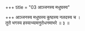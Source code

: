 +++
title = "03 आञ्जनस्य मधुघस्य"

+++
आञ्जनस्य मधुघस्य कुष्ठस्य नलदस्य च ।  
तुरो भगस्य हस्याभ्यामनुरोधनमाभरे ॥ ३ ॥